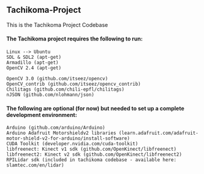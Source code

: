 ## Tachikoma-Project

This is the Tachikoma Project Codebase

#### The Tachikoma project requires the following to run:

	Linux --> Ubuntu
	SDL & SDL2 (apt-get)
	Armadillo (apt-get)
	OpenCV 2.4 (apt-get)

	OpenCV 3.0 (github.com/itseez/opencv)
	OpenCV_contrib (github.com/itseez/opencv_contrib)
	Chilitags (github.com/chili-epfl/chilitags)
	nJSON (github.com/nlohmann/json)

#### The following are optional (for now) but needed to set up a complete development environment:

	Arduino (github.com/arduino/Arduino)
	Arduino Adafruit Motorshieldv2 libraries (learn.adafruit.com/adafruit-motor-shield-v2-for-arduino/install-software)
	CUDA Toolkit (developer.nvidia.com/cuda-toolkit)
	libfreenect: Kinect v1 sdk (github.com/OpenKinect/libfreenect)
	libfreenect2: Kinect v2 sdk (github.com/OpenKinect/libfreenect2)
	RPILidar sdk (included in tachikoma codebase - available here: slamtec.com/en/lidar)